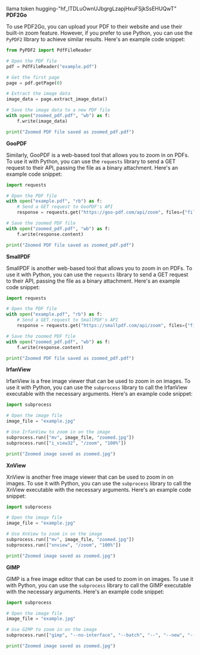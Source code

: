 llama token hugging-"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"
**PDF2Go**

To use PDF2Go, you can upload your PDF to their website and use their built-in zoom feature. However, if you prefer to use Python, you can use the `PyPDF2` library to achieve similar results. Here's an example code snippet:
```python
from PyPDF2 import PdfFileReader

# Open the PDF file
pdf = PdfFileReader("example.pdf")

# Get the first page
page = pdf.getPage(0)

# Extract the image data
image_data = page.extract_image_data()

# Save the image data to a new PDF file
with open("zoomed_pdf.pdf", "wb") as f:
    f.write(image_data)

print("Zoomed PDF file saved as zoomed_pdf.pdf")
```
**GooPDF**

Similarly, GooPDF is a web-based tool that allows you to zoom in on PDFs. To use it with Python, you can use the `requests` library to send a GET request to their API, passing the file as a binary attachment. Here's an example code snippet:
```python
import requests

# Open the PDF file
with open("example.pdf", "rb") as f:
    # Send a GET request to GooPDF's API
    response = requests.get("https://goo-pdf.com/api/zoom", files={"file": f})

# Save the zoomed PDF file
with open("zoomed_pdf.pdf", "wb") as f:
    f.write(response.content)

print("Zoomed PDF file saved as zoomed_pdf.pdf")
```
**SmallPDF**

SmallPDF is another web-based tool that allows you to zoom in on PDFs. To use it with Python, you can use the `requests` library to send a GET request to their API, passing the file as a binary attachment. Here's an example code snippet:
```python
import requests

# Open the PDF file
with open("example.pdf", "rb") as f:
    # Send a GET request to SmallPDF's API
    response = requests.get("https://smallpdf.com/api/zoom", files={"file": f})

# Save the zoomed PDF file
with open("zoomed_pdf.pdf", "wb") as f:
    f.write(response.content)

print("Zoomed PDF file saved as zoomed_pdf.pdf")
```
**IrfanView**

IrfanView is a free image viewer that can be used to zoom in on images. To use it with Python, you can use the `subprocess` library to call the IrfanView executable with the necessary arguments. Here's an example code snippet:
```python
import subprocess

# Open the image file
image_file = "example.jpg"

# Use IrfanView to zoom in on the image
subprocess.run(["mv", image_file, "zoomed.jpg"])
subprocess.run(["i_view32", "/zoom", "100%"])

print("Zoomed image saved as zoomed.jpg")
```
**XnView**

XnView is another free image viewer that can be used to zoom in on images. To use it with Python, you can use the `subprocess` library to call the XnView executable with the necessary arguments. Here's an example code snippet:
```python
import subprocess

# Open the image file
image_file = "example.jpg"

# Use XnView to zoom in on the image
subprocess.run(["mv", image_file, "zoomed.jpg"])
subprocess.run(["xnview", "/zoom", "100%"])

print("Zoomed image saved as zoomed.jpg")
```
**GIMP**

GIMP is a free image editor that can be used to zoom in on images. To use it with Python, you can use the `subprocess` library to call the GIMP executable with the necessary arguments. Here's an example code snippet:
```python
import subprocess

# Open the image file
image_file = "example.jpg"

# Use GIMP to zoom in on the image
subprocess.run(["gimp", "--no-interface", "--batch", "--", "--new", "--mode=RGB", "--layers", "--options='resolution[pxi]'=0", "--import", "--export", "--options", "--selection", "--histogram", "--magnify", "100%", image_file, "zoomed.jpg"])

print("Zoomed image saved as zoomed.jpg")
```
